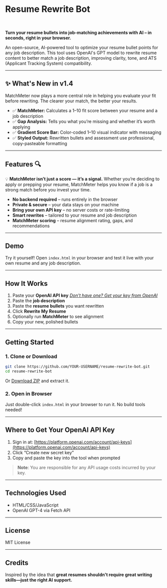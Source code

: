 
# Resume Rewrite Bot

 

**Turn your resume bullets into job-matching achievements with AI – in seconds, right in your browser.**

An open-source, AI-powered tool to optimize your resume bullet points for any job description. This tool uses OpenAI's GPT model to rewrite resume content to better match a job description, improving clarity, tone, and ATS (Applicant Tracking System) compatibility.

---

## ✨ What's New in v1.4

MatchMeter now plays a more central role in helping you evaluate your fit before rewriting. The clearer your match, the better your results.

- ✅ **MatchMeter:** Calculates a 1–10 fit score between your resume and a job description
- ✅ **Gap Analysis:** Tells you what you’re missing and whether it’s worth applying
- ✅ **Gradient Score Bar:** Color-coded 1–10 visual indicator with messaging
- ✅ **Styled Output:** Rewritten bullets and assessment use professional, copy-pasteable formatting

---

## Features 🔍

💡 **MatchMeter isn’t just a score — it’s a signal.** Whether you’re deciding to apply or prepping your resume, MatchMeter helps you know if a job is a strong match before you invest your time.

- **No backend required** – runs entirely in the browser
- **Private & secure** – your data stays on your machine
- **Bring your own API key** – no server costs or rate-limiting
- **Smart rewrites** – tailored to your resume and job description
- **MatchMeter scoring** – resume alignment rating, gaps, and recommendations

---

## Demo

Try it yourself! Open `index.html` in your browser and test it live with your own resume and any job description.

---

## How It Works

1. Paste your **OpenAI API key**   [*Don’t have one? Get your key from OpenAI*](https://platform.openai.com/account/api-keys)
2. Paste the **job description**
3. Paste the **resume bullets** you want rewritten
4. Click **Rewrite My Resume**
5. Optionally run **MatchMeter** to see alignment
6. Copy your new, polished bullets

---

## Getting Started

### 1. Clone or Download

```bash
git clone https://github.com/YOUR-USERNAME/resume-rewrite-bot.git
cd resume-rewrite-bot
```

Or [Download ZIP](https://github.com/YOUR-USERNAME/resume-rewrite-bot/archive/refs/heads/main.zip) and extract it.

### 2. Open in Browser

Just double-click `index.html` in your browser to run it. No build tools needed!

---

## Where to Get Your OpenAI API Key

1. Sign in at: [https://platform.openai.com/account/api-keys](https://platform.openai.com/account/api-keys)
2. Click “Create new secret key”
3. Copy and paste the key into the tool when prompted

> **Note**: You are responsible for any API usage costs incurred by your key.

---

## Technologies Used

- HTML/CSS/JavaScript
- OpenAI GPT-4 via Fetch API

---

## License

MIT License

---

## Credits

Inspired by the idea that **great resumes shouldn't require great writing skills—just the right AI support.**
